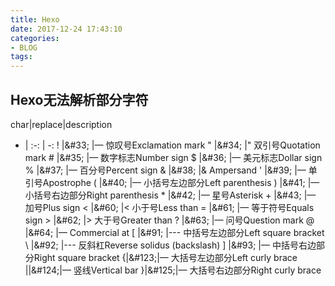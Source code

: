 ```yaml
---
title: Hexo 
date: 2017-12-24 17:43:10
categories: 
- BLOG
tags:
---
```


## Hexo无法解析部分字符
char|replace|description
- | :-: | -: 
&#33; |\&#33; |— 惊叹号Exclamation mark 
&#34; |\&#34; |&quot; 双引号Quotation mark 
&#35; |\&#35; |— 数字标志Number sign 
&#36; |\&#36; |— 美元标志Dollar sign 
&#37; |\&#37; |— 百分号Percent sign 
&#38; |\&#38; |&amp; Ampersand 
&#39; |\&#39; |— 单引号Apostrophe 
&#40; |\&#40; |— 小括号左边部分Left parenthesis 
&#41; |\&#41; |— 小括号右边部分Right parenthesis 
&#42; |\&#42; |— 星号Asterisk 
&#43; |\&#43; |— 加号Plus sign 
&#60; |\&#60; |&lt; 小于号Less than 
&#61; |\&#61; |— 等于符号Equals sign 
&#62; |\&#62; |&gt; 大于号Greater than 
&#63; |\&#63; |— 问号Question mark 
&#64; |\&#64; |— Commercial at 
&#91; |\&#91; |--- 中括号左边部分Left square bracket 
&#92; |\&#92; |--- 反斜杠Reverse solidus (backslash) 
&#93; |\&#93; |— 中括号右边部分Right square bracket 
&#123;|\&#123;|— 大括号左边部分Left curly brace 
&#124;|\&#124;|— 竖线Vertical bar 
&#125;|\&#125;|— 大括号右边部分Right curly brace 